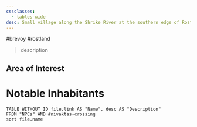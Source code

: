 ```yaml
---
cssclasses:
  - tables-wide
desc: Small village along the Shrike River at the southern edge of Rostland
---
```

#brevoy #rostland 

>description

## Area of Interest


# Notable Inhabitants
```dataview
TABLE WITHOUT ID file.link AS "Name", desc AS "Description"
FROM "NPCs" AND #nivaktas-crossing
sort file.name
```